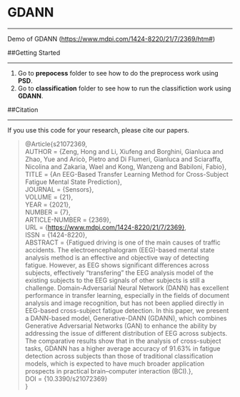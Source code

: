 # GDANN

--------------
Demo of GDANN (https://www.mdpi.com/1424-8220/21/7/2369/htm#)



##Getting Started

---------------

1. Go to **prepocess** folder to see how to do the preprocess work using **PSD**.
2. Go to **classification** folder to see how to run the classifiction work using **GDANN**.



##Citation

-------

If you use this code for your research, please cite our papers.

>@Article{s21072369,\
AUTHOR = {Zeng, Hong and Li, Xiufeng and Borghini, Gianluca and Zhao, Yue and Aricò, Pietro and Di Flumeri, Gianluca and Sciaraffa, Nicolina and Zakaria, Wael and Kong, Wanzeng and Babiloni, Fabio},\
TITLE = {An EEG-Based Transfer Learning Method for Cross-Subject Fatigue Mental State Prediction},\
JOURNAL = {Sensors},\
VOLUME = {21},\
YEAR = {2021},\
NUMBER = {7},\
ARTICLE-NUMBER = {2369},\
URL = {https://www.mdpi.com/1424-8220/21/7/2369}, \
ISSN = {1424-8220},\
ABSTRACT = {Fatigued driving is one of the main causes of traffic accidents. The electroencephalogram (EEG)-based mental state analysis method is an effective and objective way of detecting fatigue. However, as EEG shows significant differences across subjects, effectively “transfering” the EEG analysis model of the existing subjects to the EEG signals of other subjects is still a challenge. Domain-Adversarial Neural Network (DANN) has excellent performance in transfer learning, especially in the fields of document analysis and image recognition, but has not been applied directly in EEG-based cross-subject fatigue detection. In this paper, we present a DANN-based model, Generative-DANN (GDANN), which combines Generative Adversarial Networks (GAN) to enhance the ability by addressing the issue of different distribution of EEG across subjects. The comparative results show that in the analysis of cross-subject tasks, GDANN has a higher average accuracy of 91.63% in fatigue detection across subjects than those of traditional classification models, which is expected to have much broader application prospects in practical brain–computer interaction (BCI).},\
DOI = {10.3390/s21072369}\
}



